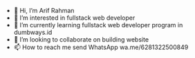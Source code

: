 - 👋 Hi, I’m Arif Rahman
- 👀 I’m interested in fullstack web developer
- 🌱 I’m currently learning fullstack web developer program in dumbways.id
- 💞️ I’m looking to collaborate on building website
- 📫 How to reach me send WhatsApp wa.me/6281322500849

<!---
Arif14377/Arif14377 is a ✨ special ✨ repository because its `README.md` (this file) appears on your GitHub profile.
You can click the Preview link to take a look at your changes.
--->
